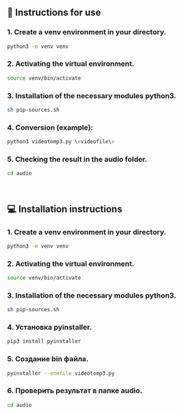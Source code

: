 ## 📄 Instructions for use

### 1. Create a venv environment in your directory.

```bash 
python3 -m venv venv
```

### 2. Activating the virtual environment.
```bash
source venv/bin/activate
```

### 3. Installation of the necessary modules python3.
```bash
sh pip-sources.sh
```

### 4. Conversion (example):
```python
python3 videotomp3.py \<videofile\>
```

### 5. Checking the result in the audio folder.
```bash
cd audio
```

<br/>

## 💻 Installation instructions

### 1. Create a venv environment in your directory.
```bash
python3 -m venv venv
```

### 2. Activating the virtual environment.
```bash
source venv/bin/activate
```

### 3. Installation of the necessary modules python3.
```bash
sh pip-sources.sh
```

### 4. Установка pyinstaller.
```bash
pip3 install pyinstaller
```

### 5. Создание bin файла.
```bash
pyinstaller --onefile videotomp3.py
```

### 6. Проверить результат в папке audio.
```bash
cd audio
```
